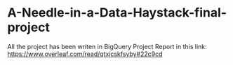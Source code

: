 # A-Needle-in-a-Data-Haystack-final-project
All the project has been writen in BigQuery 
Project Report in this link: https://www.overleaf.com/read/qtxjcskfsyby#22c9cd
